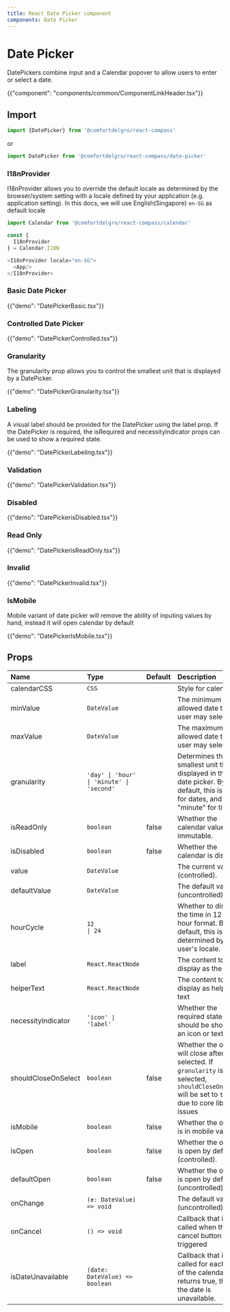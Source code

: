 ```yaml
---
title: React Date Picker component
components: Date Picker
---
```


# Date Picker

<p class="description">DatePickers combine input and a Calendar popover to allow users to enter or select a date.</p>

{{"component": "components/common/ComponentLinkHeader.tsx"}}

## Import

```js
import {DatePicker} from '@comfortdelgro/react-compass'
```

or

```js
import DatePicker from '@comfortdelgro/react-compass/date-picker'
```

### I18nProvider

I18nProvider allows you to override the default locale as determined by the browser/system setting with a locale defined by your application (e.g. application setting).
In this docs, we will use English(Singapore) `en-SG` as default locale

```js
import Calendar from '@comfortdelgro/react-compass/calendar'

const {
  I18nProvider
} = Calendar.I18N

<I18nProvider locale="en-SG">
  <App/>
</I18nProvider>

```

### Basic Date Picker

{{"demo": "DatePickerBasic.tsx"}}

### Controlled Date Picker

{{"demo": "DatePickerControlled.tsx"}}

### Granularity
The granularity prop allows you to control the smallest unit that is displayed by a DatePicker.

{{"demo": "DatePickerGranularity.tsx"}}


### Labeling
A visual label should be provided for the DatePicker using the label prop. If the DatePicker is required, the isRequired and necessityIndicator props can be used to show a required state.

{{"demo": "DatePickerLabeling.tsx"}}

### Validation

{{"demo": "DatePickerValidation.tsx"}}

### Disabled

{{"demo": "DatePickerisDisabled.tsx"}}

### Read Only

{{"demo": "DatePickerisReadOnly.tsx"}}

### Invalid

{{"demo": "DatePickerInvalid.tsx"}}

### IsMobile

Mobile variant of date picker will remove the ability of inputing values by hand, instead it will open calendar by default

{{"demo": "DatePickerIsMobile.tsx"}}


## Props


| Name                | Type                                             | Default | Description                                                                                                                                         |
| :------------------ | :----------------------------------------------- | :------ | :-------------------------------------------------------------------------------------------------------------------------------------------------- |
| calendarCSS         | `CSS`                                            |         | Style for calendar                                                                                                                                  |
| minValue            | `DateValue`                                      |         | The minimum allowed date that a user may select.                                                                                                    |
| maxValue            | `DateValue`                                      |         | The maximum allowed date that a user may select.                                                                                                    |
| granularity         | `'day' \| 'hour' \| 'minute' \| 'second'`        |         | Determines the smallest unit that is displayed in the date picker. By default, this is "day" for dates, and "minute" for times.                     |
| isReadOnly          | `boolean`                                        | false   | Whether the calendar value is immutable.                                                                                                            |
| isDisabled          | `boolean`                                        | false   | Whether the calendar is disabled.                                                                                                                   |
| value               | `DateValue`                                      |         | The current value (controlled).                                                                                                                     |
| defaultValue        | `DateValue`                                      |         | The default value (uncontrolled).                                                                                                                   |
| hourCycle           | `12                                       \| 24` |         | Whether to display the time in 12 or 24 hour format. By default, this is determined by the user's locale.                                           |
| label               | `React.ReactNode`                                |         | The content to display as the label.                                                                                                                |
| helperText          | `React.ReactNode`                                |         | The content to display as helper text                                                                                                               |
| necessityIndicator  | `'icon' \| 'label'`                              |         | Whether the required state should be shown as an icon or text.                                                                                      |
| shouldCloseOnSelect | `boolean`                                        | false   | Whether the overlay will close after selected. If `granularity` is selected, `shouldCloseOnSelect` will be set to `true` due to core library issues |
| isMobile            | `boolean`                                        | false   | Whether the overlay is in mobile variant.                                                                                                           |
| isOpen              | `boolean`                                        | false   | Whether the overlay is open by default (controlled).                                                                                                |
| defaultOpen         | `boolean`                                        | false   | Whether the overlay is open by default (uncontrolled).                                                                                              |
| onChange            | `(e: DateValue) => void`                         |         | The default value (uncontrolled).                                                                                                                   |
| onCancel            | `() => void`                                     |         | Callback that is called when the cancel button is triggered                                                                                         |
| isDateUnavailable   | `(date: DateValue) => boolean`                   |         | Callback that is called for each date of the calendar. If it returns true, then the date is unavailable.                                            |
